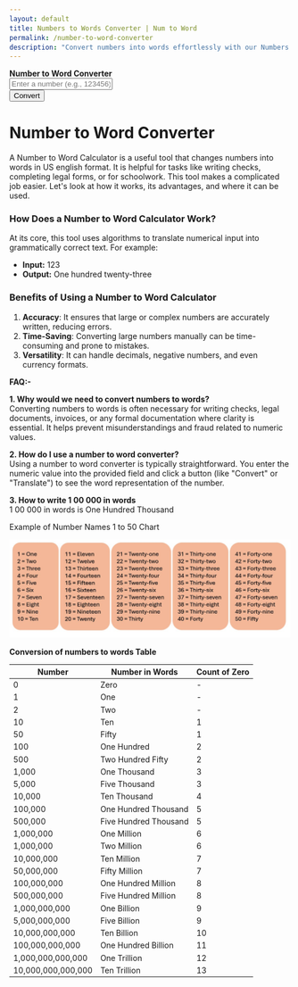 ```yaml
---
layout: default
title: Numbers to Words Converter | Num to Word 
permalink: /number-to-word-converter
description: "Convert numbers into words effortlessly with our Numbers to Words Converter. Simple, fast, and accurate, it's the perfect tool for all your conversion needs."
---
```




 <div class="row justify-content-center ">
  <div class="col-6 py-4  bg-body-tertiary custom-box ">
   <div class="converter-box text-center">
     <strong>Number to Word Converter</strong>
       <div class="mb-3 pt-2"><input type="text" id="numberInput" class="form-control" placeholder="Enter a number (e.g., 123456)" >
      </div>
      <button id="convertButton" class="btn btn-primary mb-3">Convert</button>
        <strong><div id="result" class="alert alert-info d-none"></div></strong> 
       </div>
      </div>
    </div>
<div class="py-5">
<h1>Number to Word Converter</h1>
<p>A Number to Word Calculator is a useful tool that changes numbers into words in US english format. It is helpful for tasks like writing checks, completing legal forms, or for schoolwork. This tool makes a complicated job easier. Let's look at how it works, its advantages, and where it can be used.</p>
<h3><strong>How Does a Number to Word Calculator Work?</strong></h3><p>At its core, this tool uses algorithms to translate numerical input into grammatically correct text. For example:</p><ul>    <li><strong>Input:</strong> 123</li>    <li><strong>Output:</strong> One hundred twenty-three</li>    </ul>
<h3><strong>Benefits of Using a Number to Word Calculator</strong></h3>
<ol>
<li><strong>Accuracy</strong>: It ensures that large or complex numbers are accurately written, reducing errors.</li>
<li><strong>Time-Saving</strong>: Converting large numbers manually can be time-consuming and prone to mistakes.</li>
<li><strong>Versatility</strong>: It can handle decimals, negative numbers, and even currency formats.</li>
</ol>

<strong>FAQ:-</strong>
<strong><p>1. Why would we need to convert numbers to words?</strong><br />Converting numbers to words is often necessary for writing checks, legal documents, invoices, or any formal documentation where clarity is essential. It helps prevent misunderstandings and fraud related to numeric values.</p>
<strong><p>2. How do I use a number to word converter?</strong><br />Using a number to word converter is typically straightforward. You enter the numeric value into the provided field and click a button (like "Convert" or "Translate") to see the word representation of the number.</p>
<strong><p>3. How to write 1 00 000 in words</strong><br />1 00 000 in words is One Hundred Thousand</p>

<p> Example of Number Names 1 to 50 Chart</p>
<img src="/assets/images/number-to-word-1-to-50.jpg" alt="Example of Number to word , Number Names 1 to 50" fetchpriority="high" loading="auto">

<p><strong>Conversion of numbers to words Table</strong></p>
<table class="table table-bordered text-center table-striped">
<thead class="table-primary">
<tr><th scope="col">Number</th><th scope="col">Number in Words</th><th scope="col">Count of Zero</th></tr></thead>
<tr><td>0</td><td>Zero</td><td>-</td></tr>
<tr><td>1</td><td>One</td><td>-</td></tr>
<tr><td>2</td><td>Two</td><td>-</td></tr>
<tr><td>10</td><td>Ten</td><td>1</td></tr>
<tr><td>50</td><td>Fifty</td><td>1</td></tr>
<tr><td>100</td><td>One Hundred</td><td>2</td></tr>
<tr><td>500</td><td>Two Hundred Fifty</td><td>2</td></tr>
<tr><td>1,000</td><td>One Thousand</td><td>3</td></tr>
<tr><td>5,000</td><td>Five Thousand </td><td>3</td></tr>
<tr><td>10,000</td><td>Ten Thousand</td><td>4</td></tr>
<tr><td>100,000</td><td>One Hundred Thousand</td><td>5</td></tr>
<tr><td>500,000</td><td>Five Hundred Thousand</td><td>5</td></tr>
<tr><td>1,000,000</td><td>One Million</td><td>6</td></tr>
<tr><td>1,000,000</td><td>Two Million</td><td>6</td></tr>
<tr><td>10,000,000</td><td>Ten Million</td><td>7</td></tr>
<tr><td>50,000,000</td><td>Fifty Million</td><td>7</td></tr>
<tr><td>100,000,000</td><td>One Hundred Million</td><td>8</td></tr>
<tr><td>500,000,000</td><td>Five Hundred Million</td><td>8</td></tr>
<tr><td>1,000,000,000</td><td>One Billion</td><td>9</td></tr>
<tr><td>5,000,000,000</td><td>Five Billion</td><td>9</td></tr>
<tr><td>10,000,000,000</td><td>Ten Billion</td><td>10</td></tr>
<tr><td>100,000,000,000</td><td>One Hundred Billion</td><td>11</td></tr>
<tr><td>1,000,000,000,000</td><td>One Trillion</td><td>12</td></tr>
<tr><td>10,000,000,000,000</td><td>Ten Trillion</td><td>13</td></tr>
</table>
<script src="{{ '/assets/js/num-to-word.js' | relative_url }}"></script>